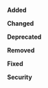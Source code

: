 <!---
Loosely inspired by https://keepachangelog.com/en/1.1.0/.

Please list items in each section using lists, and delete empty sections.
- Added: for new features
- Changed: for changes in existing functionality
- Deprecated: for soon-to-be removed features
- Removed: for now removed features
- Fixed: for any bug fixes
- Security: in case of vulnerabilities

DO NOT post internal Onfleet links (e.g. Jira/Confluence) –this is a public space.
-->

**Added**

**Changed**

**Deprecated**

**Removed**

**Fixed**

**Security**